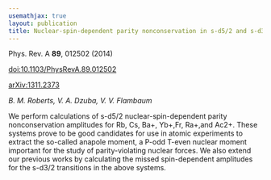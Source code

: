 ```yaml
---
usemathjax: true
layout: publication
title: Nuclear-spin-dependent parity nonconservation in s-d5/2 and s-d3/2 transitions
---
```


Phys. Rev. A **89**, 012502 (2014)

[doi:10.1103/PhysRevA.89.012502](http://dx.doi.org/10.1103/PhysRevA.89.012502)

[arXiv:1311.2373](http://arxiv.org/abs/1311.2373)

_B. M. Roberts, V. A. Dzuba, V. V. Flambaum_


We perform calculations of s-d5/2 nuclear-spin-dependent parity nonconservation amplitudes for Rb, Cs, Ba+, Yb+,Fr, Ra+,and Ac2+. These systems prove to be good candidates for use in atomic experiments to extract the so-called anapole moment, a P-odd T-even nuclear moment important for the study of parity-violating nuclear forces. We also extend our previous works by calculating the missed spin-dependent amplitudes for the s-d3/2 transitions in the above systems.

